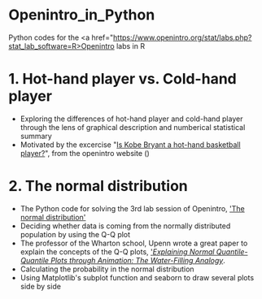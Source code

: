 # Openintro_in_Python
Python codes for the <a href="https://www.openintro.org/stat/labs.php?stat_lab_software=R>Openintro labs in R</a> 

# 1. Hot-hand player vs. Cold-hand player 
* Exploring the differences of hot-hand player and cold-hand player through the lens of graphical description and numberical statistical summary
* Motivated by the excercise "<a href="https://www.openintro.org/download.php?file=os2_lab_02A">Is Kobe Bryant a hot-hand basketball player?</a>", from the openintro website ()

# 2. The normal distribution
* The Python code for solving the 3rd lab session of Openintro, <a href="http://htmlpreview.github.io/?https://github.com/andrewpbray/oiLabs-base-R/blob/master/normal_distribution/normal_distribution.html"> 'The normal distribution' </a>
* Deciding whether data is coming from the normally distributed population by using the Q-Q plot
* The professor of the Wharton school, Upenn wrote a great paper to explain the concepts of the Q-Q plots, <a href="http://www-stat.wharton.upenn.edu/~stine/shiny/quantile_plot.pdf">'*Explaining Normal Quantile-Quantile Plots through Animation: The Water-Filling Analogy*</a>.
* Calculating the probability in the normal distribution
* Using Matplotlib's subplot function and seaborn to draw several plots side by side

